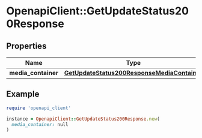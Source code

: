 # OpenapiClient::GetUpdateStatus200Response

## Properties

| Name | Type | Description | Notes |
| ---- | ---- | ----------- | ----- |
| **media_container** | [**GetUpdateStatus200ResponseMediaContainer**](GetUpdateStatus200ResponseMediaContainer.md) |  | [optional] |

## Example

```ruby
require 'openapi_client'

instance = OpenapiClient::GetUpdateStatus200Response.new(
  media_container: null
)
```

